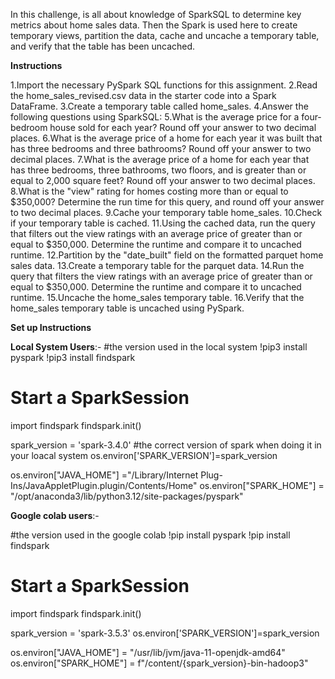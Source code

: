 In this challenge, is all  about knowledge of SparkSQL to determine key metrics about home sales data. Then the  Spark is used here to create temporary views, partition the data, cache and uncache a temporary table, and verify that the table has been uncached.

**Instructions**

1.Import the necessary PySpark SQL functions for this assignment.
2.Read the home_sales_revised.csv data in the starter code into a Spark DataFrame.
3.Create a temporary table called home_sales.
4.Answer the following questions using SparkSQL:
5.What is the average price for a four-bedroom house sold for each year? Round off your answer to two decimal places.
6.What is the average price of a home for each year it was built that has three bedrooms and three bathrooms? Round off your answer to two decimal places.
7.What is the average price of a home for each year that has three bedrooms, three bathrooms, two floors, and is greater than or equal to 2,000 square feet? Round off your answer to two decimal places.
8.What is the "view" rating for homes costing more than or equal to $350,000? Determine the run time for this query, and round off your answer to two decimal places.
9.Cache your temporary table home_sales.
10.Check if your temporary table is cached.
11.Using the cached data, run the query that filters out the view ratings with an average price of greater than or equal to $350,000. Determine the runtime and compare it to uncached runtime.
12.Partition by the "date_built" field on the formatted parquet home sales data.
13.Create a temporary table for the parquet data.
14.Run the query that filters the view ratings with an average price of greater than or equal to $350,000. Determine the runtime and compare it to uncached runtime.
15.Uncache the home_sales temporary table.
16.Verify that the home_sales temporary table is uncached using PySpark.


**Set up Instructions**

**Local System Users**:-
#the version used in the local system
!pip3 install pyspark
!pip3 install findspark

# Start a SparkSession
import findspark
findspark.init()

spark_version = 'spark-3.4.0' #the correct version of spark when doing it in your loacal system
os.environ['SPARK_VERSION']=spark_version

os.environ["JAVA_HOME"] ="/Library/Internet Plug-Ins/JavaAppletPlugin.plugin/Contents/Home"
os.environ["SPARK_HOME"] = "/opt/anaconda3/lib/python3.12/site-packages/pyspark"


**Google colab users**:-

#the version used in the google colab
!pip install pyspark
!pip install findspark

# Start a SparkSession
import findspark
findspark.init()

spark_version = 'spark-3.5.3'
os.environ['SPARK_VERSION']=spark_version

os.environ["JAVA_HOME"] = "/usr/lib/jvm/java-11-openjdk-amd64"
os.environ["SPARK_HOME"] = f"/content/{spark_version}-bin-hadoop3"

